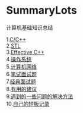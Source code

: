 # SummaryLots
计算机基础知识总结

1.[C/C++](./BasicCPP.md)
<br>
2.[STL](./STL.md)
<br>
3.[Effective C++](./EffectiveCPP.md)
<br>
4.[操作系统](./OS.md)
<br>
5.[计算机网络](./Networking.md)
<br>
6.[笔试面试题](./InterviewQuestion.md)
<br>
7.[经典面试题](./ClassicsInterview.md)
<br>
8.[有用的建议](./SeeHeart.md)
<br>
9.[遇到的一些问题的解决方法](./SomeProblemSolution.md)
<br>
10.[自己的短板记录](./Weakness.md)
